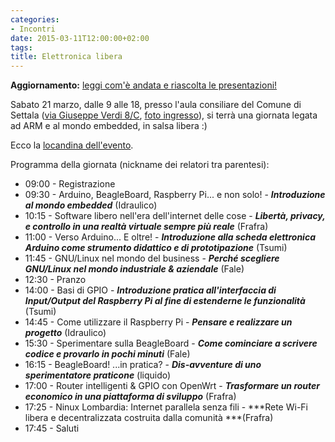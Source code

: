 ```yaml
---
categories:
- Incontri
date: 2015-03-11T12:00:00+02:00
tags:
title: Elettronica libera
---
```

**Aggiornamento:**  [leggi com'è andata e riascolta le presentazioni!](/blog/2015/03/report-evento-elettronica-libera/)

Sabato 21 marzo, dalle 9 alle 18, presso l'aula consiliare del Comune di Settala ([via Giuseppe Verdi 8/C](http://www.openstreetmap.org/?mlat=45.45428&amp;mlon=9.38712#map=17/45.45428/9.38712), [foto ingresso](http://www.instantstreetview.com/@45.453899,9.387058,-2.56h,-2.06p,1z)), si terrà una giornata legata ad ARM e al mondo embedded, in salsa libera :)

Ecco la [locandina dell'evento](/docs/2015_elettronica_libera.pdf).

Programma della giornata (nickname dei relatori tra parentesi):

* 09:00 - Registrazione
* 09:30 - Arduino, BeagleBoard, Raspberry Pi... e non solo! - ***Introduzione al mondo embedded*** (Idraulico)
* 10:15 - Software libero nell'era dell'internet delle cose - ***Libertà, privacy, e controllo in una realtà virtuale sempre più reale*** (Frafra)
* 11:00 - Verso Arduino... E oltre! - ***Introduzione alla scheda elettronica Arduino come strumento didattico e di prototipazione*** (Tsumi)
* 11:45 - GNU/Linux nel mondo del business - ***Perché scegliere GNU/Linux nel mondo industriale &amp; aziendale*** (Fale)
* 12:30 - Pranzo
* 14:00 - Basi di GPIO - ***Introduzione pratica all'interfaccia di Input/Output del Raspberry Pi al fine di estenderne le funzionalità*** (Tsumi)
* 14:45 - Come utilizzare il Raspberry Pi - ***Pensare e realizzare un progetto*** (Idraulico)
* 15:30 - Sperimentare sulla BeagleBoard - ***Come cominciare a scrivere codice e provarlo in pochi minuti*** (Fale)
* 16:15 - BeagleBoard! ...in pratica? - ***Dis-avventure di uno sperimentatore praticone*** (liquido)
* 17:00 - Router intelligenti &amp; GPIO con OpenWrt - ***Trasformare un router economico in una piattaforma di sviluppo*** (Frafra)
* 17:25 - Ninux Lombardia: Internet parallela senza fili - ***Rete Wi-Fi libera e decentralizzata costruita dalla comunità ***(Frafra)
* 17:45 - Saluti
